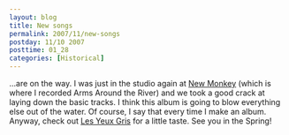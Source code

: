 ```yaml
---
layout: blog
title: New songs
permalink: 2007/11/new-songs
postday: 11/10 2007
posttime: 01_28
categories: [Historical]
---
```


<p>...are on the way. I was just in the studio again at <a href="http://newmonkeystudio.com" target="_blank">New Monkey</a> (which is where I recorded Arms Around the River) and we took a good crack at laying down the basic tracks. I think this album is going to blow everything else out of the water. Of course, I say that every time I make an album. Anyway, check out <a href="http://axelradio.com/track/les-yeux-gris">Les Yeux Gris</a> for a little taste. See you in the Spring!</p>

